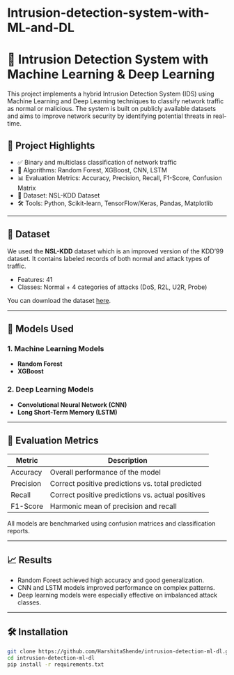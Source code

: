 # Intrusion-detection-system-with-ML-and-DL

# 🚨 Intrusion Detection System with Machine Learning & Deep Learning

This project implements a hybrid Intrusion Detection System (IDS) using Machine Learning and Deep Learning techniques to classify network traffic as normal or malicious. The system is built on publicly available datasets and aims to improve network security by identifying potential threats in real-time.

## 📌 Project Highlights

- ✅ Binary and multiclass classification of network traffic
- 🧠 Algorithms: Random Forest, XGBoost, CNN, LSTM
- 📊 Evaluation Metrics: Accuracy, Precision, Recall, F1-Score, Confusion Matrix
- 📂 Dataset: NSL-KDD Dataset
- 🛠️ Tools: Python, Scikit-learn, TensorFlow/Keras, Pandas, Matplotlib

---

## 📁 Dataset

We used the **NSL-KDD** dataset which is an improved version of the KDD’99 dataset. It contains labeled records of both normal and attack types of traffic.

- Features: 41
- Classes: Normal + 4 categories of attacks (DoS, R2L, U2R, Probe)

You can download the dataset [here](https://www.unb.ca/cic/datasets/nsl.html).

---

## 🧪 Models Used

### 1. Machine Learning Models
- **Random Forest**  
- **XGBoost**

### 2. Deep Learning Models
- **Convolutional Neural Network (CNN)**
- **Long Short-Term Memory (LSTM)**

---

## 🧮 Evaluation Metrics

| Metric      | Description                                     |
|-------------|-------------------------------------------------|
| Accuracy    | Overall performance of the model                |
| Precision   | Correct positive predictions vs. total predicted |
| Recall      | Correct positive predictions vs. actual positives |
| F1-Score    | Harmonic mean of precision and recall           |

All models are benchmarked using confusion matrices and classification reports.

---

## 📈 Results

- Random Forest achieved high accuracy and good generalization.
- CNN and LSTM models improved performance on complex patterns.
- Deep learning models were especially effective on imbalanced attack classes.

---

## 🛠️ Installation

```bash
git clone https://github.com/HarshitaShende/intrusion-detection-ml-dl.git
cd intrusion-detection-ml-dl
pip install -r requirements.txt
